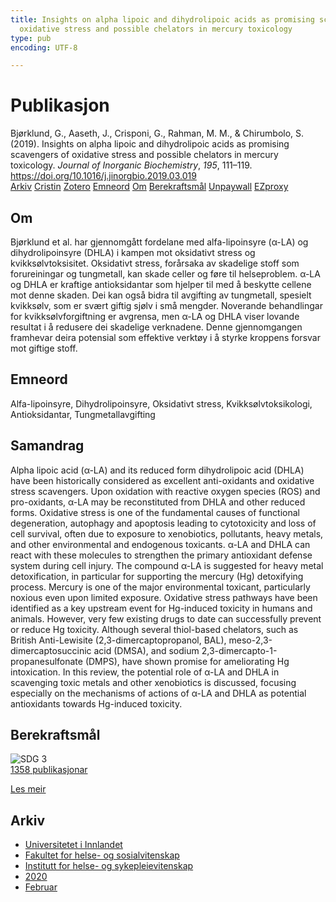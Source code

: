 ```yaml
---
title: Insights on alpha lipoic and dihydrolipoic acids as promising scavengers of
  oxidative stress and possible chelators in mercury toxicology
type: pub
encoding: UTF-8

---
```

<h1>Publikasjon</h1>
<article id="csl-bib-container-B83I8P8V" class="csl-bib-container">
  <div class="csl-bib-body"> <div class="csl-entry">Bjørklund, G., Aaseth, J., Crisponi, G., Rahman, M. M., &#38; Chirumbolo, S. (2019). Insights on alpha lipoic and dihydrolipoic acids as promising scavengers of oxidative stress and possible chelators in mercury toxicology. <i>Journal of Inorganic Biochemistry</i>, <i>195</i>, 111–119. <a href="https://doi.org/10.1016/j.jinorgbio.2019.03.019">https://doi.org/10.1016/j.jinorgbio.2019.03.019</a></div> </div>
  <div class="csl-bib-buttons">
    <a href="#taxonomy-article-B83I8P8V" alt="archive" class="csl-bib-button">Arkiv</a>
    <a href="https://app.cristin.no/results/show.jsf?id=1790069" alt="Cristin" class="csl-bib-button">Cristin</a>
    <a href="http://zotero.org/groups/5881554/items/B83I8P8V" alt="Zotero" class="csl-bib-button">Zotero</a>
    <a href="#keywords-article-B83I8P8V" alt="keywords" class="csl-bib-button">Emneord</a>
    <a href="#about-article-B83I8P8V" alt="about_pub" class="csl-bib-button">Om</a>
    <a href="#sdg-article-B83I8P8V" alt="sdg" class="csl-bib-button">Berekraftsmål</a>
    <a href="https://doi.org/10.1016/j.jinorgbio.2019.03.019" alt="Unpaywall" class="csl-bib-button">Unpaywall</a>
    <a href="https://doi.org/10.1016/j.jinorgbio.2019.03.019" alt="EZproxy" class="csl-bib-button">EZproxy</a>
  </div>
  <div id="csl-bib-meta-container-B83I8P8V"></div>
</article>
<div id="csl-bib-meta-B83I8P8V" class="csl-bib-meta">
  <article id="about-article-B83I8P8V" class="about_pub-article">
    <h1>Om</h1>
    Bjørklund et al. har gjennomgått fordelane med alfa-lipoinsyre (α-LA) og dihydrolipoinsyre (DHLA) i kampen mot oksidativt stress og kvikksølvtoksisitet. Oksidativt stress, forårsaka av skadelige stoff som forureiningar og tungmetall, kan skade celler og føre til helseproblem. α-LA og DHLA er kraftige antioksidantar som hjelper til med å beskytte cellene mot denne skaden. Dei kan også bidra til avgifting av tungmetall, spesielt kvikksølv, som er svært giftig sjølv i små mengder. Noverande behandlingar for kvikksølvforgiftning er avgrensa, men α-LA og DHLA viser lovande resultat i å redusere dei skadelige verknadene. Denne gjennomgangen framhevar deira potensial som effektive verktøy i å styrke kroppens forsvar mot giftige stoff.
  </article>
  <article id="keywords-article-B83I8P8V" class="keywords-article">
    <h1>Emneord</h1>
    Alfa-lipoinsyre, Dihydrolipoinsyre, Oksidativt stress, Kvikksølvtoksikologi, Antioksidantar, Tungmetallavgifting
  </article>
  <article id="abstract-article-B83I8P8V" class="abstract-article">
    <h1>Samandrag</h1>
    Alpha lipoic acid (α-LA) and its reduced form dihydrolipoic acid (DHLA) have been historically considered as excellent anti-oxidants and oxidative stress scavengers. Upon oxidation with reactive oxygen species (ROS) and pro-oxidants, α-LA may be reconstituted from DHLA and other reduced forms. Oxidative stress is one of the fundamental causes of functional degeneration, autophagy and apoptosis leading to cytotoxicity and loss of cell survival, often due to exposure to xenobiotics, pollutants, heavy metals, and other environmental and endogenous toxicants. α-LA and DHLA can react with these molecules to strengthen the primary antioxidant defense system during cell injury. The compound α-LA is suggested for heavy metal detoxification, in particular for supporting the mercury (Hg) detoxifying process. Mercury is one of the major environmental toxicant, particularly noxious even upon limited exposure. Oxidative stress pathways have been identified as a key upstream event for Hg-induced toxicity in humans and animals. However, very few existing drugs to date can successfully prevent or reduce Hg toxicity. Although several thiol-based chelators, such as British Anti-Lewisite (2,3-dimercaptopropanol, BAL), meso-2,3-dimercaptosuccinic acid (DMSA), and sodium 2,3-dimercapto-1-propanesulfonate (DMPS), have shown promise for ameliorating Hg intoxication. In this review, the potential role of α-LA and DHLA in scavenging toxic metals and other xenobiotics is discussed, focusing especially on the mechanisms of actions of α-LA and DHLA as potential antioxidants towards Hg-induced toxicity.
  </article>
  <article id="sdg-article-B83I8P8V" class="sdg-article">
    <h1>Berekraftsmål</h1>
    <div class="sdg-container"><div id="sdg3" class="sdg">
        <img src="{{< params subfolder >}}images/sdg/sdg03_nn.png" class="image" alt="SDG 3">
        <div class="sdg-overlay">
          <a href="/nn/archive/?key=?sdg=3#archive" class="sdg-publication-count"><span>1358</span> publikasjonar</a>
          <p><a href="https://fn.no/om-fn/fns-baerekraftsmaal/god-helse-og-livskvalitet?lang=nno-NO" class="sdg-read-more">Les meir</a></p>
        </div>
      </div></div>
  </article>
  <article id="taxonomy-article-B83I8P8V" class="taxonomy-article">
    <h1>Arkiv</h1>
    <ul>
      <li>
        <a href="/nn/archive/?key=3DCRN523">Universitetet i Innlandet</a>
      </li>
      <li>
        <a href="/nn/archive/?key=IDKFS3MX">Fakultet for helse- og sosialvitenskap</a>
      </li>
      <li>
        <a href="/nn/archive/?key=GTV4ECMZ">Institutt for helse- og sykepleievitenskap</a>
      </li>
      <li>
        <a href="/nn/archive/?key=LNJIKLR2">2020</a>
      </li>
      <li>
        <a href="/nn/archive/?key=N8B9UQSD">Februar</a>
      </li>
    </ul>
  </article>
</div>

